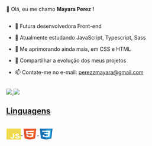   🙋 Olá, eu me chamo <strong> Mayara Perez !</strong>
 
  ##

- 🚀 Futura desenvolvedora Front-end
- 🌱 Atualmente estudando JavaScript, Typescript, Sass
- 💪 Me aprimorando ainda mais, em CSS e HTML
- 💞️ Compartilhar a evolução dos meus projetos
- 📫 Contate-me no e-mail: perezzmayara@gmail.com

  ##

 <div>
  <a href="https://github.com/MayaraPerez">
  <img height="150em" src="https://github-readme-stats.vercel.app/api?username=MayaraPerez&show_icons=true&theme=radical&include_all_commits=true&count_private=true"/>
  <img height="150em" src="https://github-readme-stats.vercel.app/api/top-langs/?username=MayaraPerez&layout=compact&langs_count=7&theme=radical"/>
</div>
  
  ##
  
  <h2>Linguagens</h2>
  <div style="display: inline_block"><br>
  <img align="center" alt="May-Js" height="30" width="40" src="https://raw.githubusercontent.com/devicons/devicon/master/icons/javascript/javascript-plain.svg">
  <img align="center" alt="May-HTML" height="30" width="40" src="https://raw.githubusercontent.com/devicons/devicon/master/icons/html5/html5-original.svg">
  <img align="center" alt="May-CSS" height="30" width="40" src="https://raw.githubusercontent.com/devicons/devicon/master/icons/css3/css3-original.svg">
  
</div>
   
  <img src="https://tenor.com/bmGFr.gif" width="0" height="0">
  
  ##
